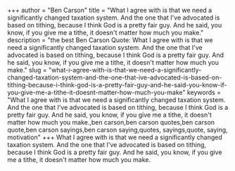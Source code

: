 +++
author = "Ben Carson"
title = "What I agree with is that we need a significantly changed taxation system. And the one that I've advocated is based on tithing, because I think God is a pretty fair guy. And he said, you know, if you give me a tithe, it doesn't matter how much you make."
description = "the best Ben Carson Quote: What I agree with is that we need a significantly changed taxation system. And the one that I've advocated is based on tithing, because I think God is a pretty fair guy. And he said, you know, if you give me a tithe, it doesn't matter how much you make."
slug = "what-i-agree-with-is-that-we-need-a-significantly-changed-taxation-system-and-the-one-that-ive-advocated-is-based-on-tithing-because-i-think-god-is-a-pretty-fair-guy-and-he-said-you-know-if-you-give-me-a-tithe-it-doesnt-matter-how-much-you-make"
keywords = "What I agree with is that we need a significantly changed taxation system. And the one that I've advocated is based on tithing, because I think God is a pretty fair guy. And he said, you know, if you give me a tithe, it doesn't matter how much you make.,ben carson,ben carson quotes,ben carson quote,ben carson sayings,ben carson saying,quotes, sayings,quote, saying, motivation"
+++
What I agree with is that we need a significantly changed taxation system. And the one that I've advocated is based on tithing, because I think God is a pretty fair guy. And he said, you know, if you give me a tithe, it doesn't matter how much you make.
